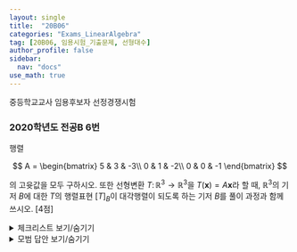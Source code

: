 ```yaml
---
layout: single
title:  "20B06"
categories: "Exams_LinearAlgebra"
tag: [20B06, 임용시험_기출문제, 선형대수]
author_profile: false
sidebar:
  nav: "docs"
use_math: true
---
```


중등학교교사 임용후보자 선정경쟁시험
### 2020학년도 전공B 6번

행렬 

$$
A = 
\begin{bmatrix}
    5 & 3 & -3\\
    0 & 1 & -2\\
    0 & 0 & -1
\end{bmatrix}
$$

의 고윳값을 모두 구하시오.
또한 선형변환 $T \colon \mathbb{R}^3 \longrightarrow \mathbb{R}^3$을
$T(\mathbf{x}) = A \mathbf{x}$라 할 때,
$\mathbb{R}^3$의 기저 $B$에 대한 $T$의 행렬표현
$[T]_B$이 대각행렬이 되도록 하는 기저
$B$를 풀이 과정과 함께 쓰시오. [4점]

<details markdown="1">
<summary>체크리스트 보기/숨기기</summary>

- 다음 경우에 정사각행렬의 고윳값(eigenvalue), 고유벡터(eigenvector), 고유공간(eigenspace),
  특성다항식(characteristic polynomial)을 계산할 수 있다.
  - 행렬의 성분을 모두 아는 경우
  - 정의를 이용할 수 있는 경우
- 선형변환 $T \colon V \to V$에 대하여 (존재한다면) $T$의 고유벡터들로 이루어진 기저의
  편리함을 인식한다.
- 선형변환 $T \colon V \to V$에 대하여 $T$의 고유벡터들로 이루어진 기저 $\mathcal{B}$가 존재할 때
  그리고 이때에만 $\mathcal{B}$에 관한 행렬표현 $[T]_{\mathcal{B}}$는
  $T$의 고윳값을 대각성분으로 하는 대각행렬임을 안다.
- 선형변환 $T \colon V \to V$와 $V$의 기저 $\mathcal{B}, \mathcal{C}$에 대하여
  $T$의 행렬표현 $[T]\_{\mathcal{C}}$는 $[T]\_{\mathcal{B}}$와 닮음임을 이용하여
  $T$의 행렬식, 자취, 계수, 특성다항식 등을 찾는 문제를 해결할 수 있다.
</details>



<details markdown="1">
<summary>모범 답안 보기/숨기기</summary>

준비중입니다.
</details>
